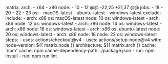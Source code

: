   matrix:
        arch:
          - x64
          - x86
        node:
          - 10
          - 12
@@ -22,25 +21,37 @@ jobs:
          - 18
          - 20
          - 22
          - 23
        os:
          - macOS-latest
          - ubuntu-latest
          - windows-latest
        exclude:
        include:
          - arch: x86
            os: macOS-latest
            node: 10
            os: windows-latest
          - arch: x86
            node: 12
            os: windows-latest
          - arch: x86
            node: 14
            os: windows-latest
          - arch: x86
            node: 16
            os: windows-latest
          - arch: x86
            os: ubuntu-latest
            node: 20
            os: windows-latest
          - arch: x86
            node: 18
            node: 22
            os: windows-latest
    steps:
      - uses: actions/checkout@v4
      - uses: actions/setup-node@v4
        with:
          node-version: ${{ matrix.node }}
          architecture: ${{ matrix.arch }}
          cache: 'npm'
          cache: npm
          cache-dependency-path: ./package.json
      - run: npm install
      - run: npm run lint
